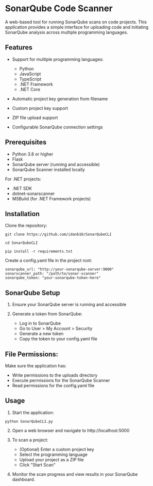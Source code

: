 # SonarQube Code Scanner
A web-based tool for running SonarQube scans on code projects. This application provides a simple interface for uploading code and initiating SonarQube analysis across multiple programming languages.

## Features

- Support for multiple programming languages:

  - Python
  - JavaScript
  - TypeScript
  - .NET Framework
  - .NET Core


- Automatic project key generation from filename
- Custom project key support
- ZIP file upload support
- Configurable SonarQube connection settings

## Prerequisites

- Python 3.8 or higher
- Flask
- SonarQube server (running and accessible)
- SonarQube Scanner installed locally

For .NET projects:

- .NET SDK
- dotnet-sonarscanner
- MSBuild (for .NET Framework projects)

## Installation

Clone the repository:

``` 
git clone https://github.com/idanb10/SonarQubeCLI

cd SonarQubeCLI 

pip install -r requirements.txt
```


Create a config.yaml file in the project root:
```
sonarqube_url: "http://your-sonarqube-server:9000"
sonarscanner_path: "/path/to/sonar-scanner"
sonarqube_token: "your-sonarqube-token-here"
```
## SonarQube Setup

1. Ensure your SonarQube server is running and accessible
2. Generate a token from SonarQube:

    - Log in to SonarQube
    - Go to User > My Account > Security
    - Generate a new token
    - Copy the token to your config.yaml file

## File Permissions:
Make sure the application has:

- Write permissions to the uploads directory
- Execute permissions for the SonarQube Scanner
- Read permissions for the config.yaml file

## Usage

1. Start the application:

```
python SonarQubeCLI.py
```
2. Open a web browser and navigate to http://localhost:5000

3. To scan a project:

    - (Optional) Enter a custom project key
    - Select the programming language
    - Upload your project as a ZIP file
    - Click "Start Scan"

4. Monitor the scan progress and view results in your SonarQube dashboard.